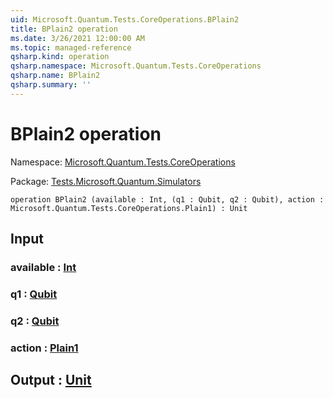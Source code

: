 ```yaml
---
uid: Microsoft.Quantum.Tests.CoreOperations.BPlain2
title: BPlain2 operation
ms.date: 3/26/2021 12:00:00 AM
ms.topic: managed-reference
qsharp.kind: operation
qsharp.namespace: Microsoft.Quantum.Tests.CoreOperations
qsharp.name: BPlain2
qsharp.summary: ''
---
```


# BPlain2 operation

Namespace: [Microsoft.Quantum.Tests.CoreOperations](xref:Microsoft.Quantum.Tests.CoreOperations)

Package: [Tests.Microsoft.Quantum.Simulators](https://nuget.org/packages/Tests.Microsoft.Quantum.Simulators)




```qsharp
operation BPlain2 (available : Int, (q1 : Qubit, q2 : Qubit), action : Microsoft.Quantum.Tests.CoreOperations.Plain1) : Unit
```


## Input

### available : [Int](xref:microsoft.quantum.lang-ref.int)




### q1 : [Qubit](xref:microsoft.quantum.lang-ref.qubit)




### q2 : [Qubit](xref:microsoft.quantum.lang-ref.qubit)




### action : [Plain1](xref:Microsoft.Quantum.Tests.CoreOperations.Plain1)





## Output : [Unit](xref:microsoft.quantum.lang-ref.unit)

